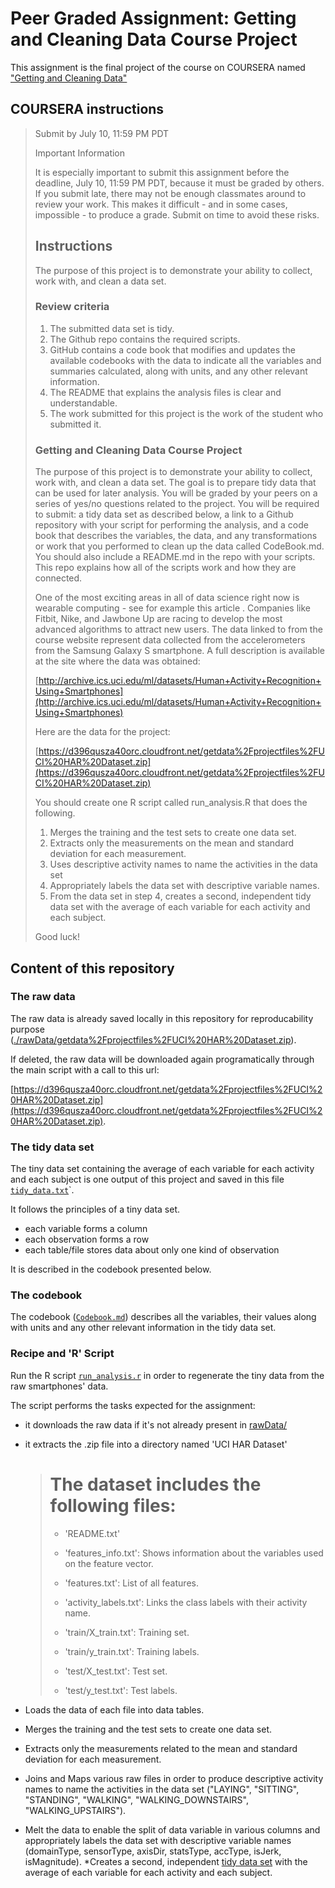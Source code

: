 # Peer Graded Assignment: Getting and Cleaning Data Course Project

This assignment is the final project of the course on COURSERA named ["Getting and Cleaning Data"](https://www.coursera.org/learn/data-cleaning)

## COURSERA instructions

> Submit by July 10, 11:59 PM PDT
> 
> Important Information
> 
> It is especially important to submit this assignment before the deadline, July 10, 11:59 PM PDT, because it must be graded by others. If you submit late, there may not be enough classmates around to review your work. This makes it difficult - and in some cases, impossible - to produce a grade. Submit on time to avoid these risks.
> 
> ## Instructions
> 
> The purpose of this project is to demonstrate your ability to collect, work with, and clean a data set.
> 
> ### Review criteria
> 
> 1. The submitted data set is tidy.
> 2. The Github repo contains the required scripts.
> 3. GitHub contains a code book that modifies and updates the available codebooks with the data to indicate all the variables and summaries calculated, along with units, and any other relevant information.
> 4. The README that explains the analysis files is clear and understandable.
> 5. The work submitted for this project is the work of the student who submitted it.
> 
> ### Getting and Cleaning Data Course Project 
> 
> The purpose of this project is to demonstrate your ability to collect, work with, and clean a data set. The goal is to prepare tidy data that can be used for later analysis. You will be graded by your peers on a series of yes/no questions related to the project. You will be required to submit:
> a tidy data set as described below,
> a link to a Github repository with your script for performing the analysis, and
> a code book that describes the variables, the data, and any transformations or work that you performed to clean up the data called CodeBook.md. You should also include a README.md in the repo with your scripts. This repo explains how all of the scripts work and how they are connected.
> 
> One of the most exciting areas in all of data science right now is wearable computing - see for example this article . Companies like Fitbit, Nike, and Jawbone Up are racing to develop the most advanced algorithms to attract new users. The data linked to from the course website represent data collected from the accelerometers from the Samsung Galaxy S smartphone. A full description is available at the site where the data was obtained:
> 
> [http://archive.ics.uci.edu/ml/datasets/Human+Activity+Recognition+Using+Smartphones](http://archive.ics.uci.edu/ml/datasets/Human+Activity+Recognition+Using+Smartphones)
> 
> Here are the data for the project:
> 
> [https://d396qusza40orc.cloudfront.net/getdata%2Fprojectfiles%2FUCI%20HAR%20Dataset.zip](https://d396qusza40orc.cloudfront.net/getdata%2Fprojectfiles%2FUCI%20HAR%20Dataset.zip)
>
> You should create one R script called run_analysis.R that does the following.
> 
> 1. Merges the training and the test sets to create one data set.
> 2. Extracts only the measurements on the mean and standard deviation for each measurement.
> 3. Uses descriptive activity names to name the activities in the data set
> 4. Appropriately labels the data set with descriptive variable names.
> 5. From the data set in step 4, creates a second, independent tidy data set with the average of each variable for each activity and each subject.
> 
> Good luck!

## Content of this repository

### The raw data

The raw data is already saved locally in this repository for reproducability purpose ([./rawData/getdata%2Fprojectfiles%2FUCI%20HAR%20Dataset.zip](./rawData/getdata%2Fprojectfiles%2FUCI%20HAR%20Dataset.zip)).

If deleted, the raw data will be downloaded again programatically through the main script with a call to this url:

[https://d396qusza40orc.cloudfront.net/getdata%2Fprojectfiles%2FUCI%20HAR%20Dataset.zip](https://d396qusza40orc.cloudfront.net/getdata%2Fprojectfiles%2FUCI%20HAR%20Dataset.zip).

### The tidy data set

The tiny data set containing the average of each variable for each activity and each subject is one output of this project and saved in this file [`tidy_data.txt`](tidy_data.txt)`.

It follows the principles of a tiny data set.

* each variable forms a column
* each observation forms a row
* each table/file stores data about only one kind of observation

It is described in the codebook presented below.

### The codebook

The codebook ([`Codebook.md`](Codebook.md)) describes all the variables, their values along with units and any other relevant information in the tidy data set.

### Recipe and 'R' Script

Run the R script [`run_analysis.r`](run_analysis.R) in order to regenerate the tiny data from the raw smartphones' data.

The script performs the tasks expected for the assignment:

* it downloads the raw data if it's not already present in [rawData/](./rawData)
* it extracts the .zip file into a directory named 'UCI HAR Dataset'

    > The dataset includes the following files:
    >    =========================================
    >    - 'README.txt'
    > 
    > - 'features_info.txt': Shows information about the variables used on the feature vector.
    > 
    > - 'features.txt': List of all features.
    > 
    > - 'activity_labels.txt': Links the class labels with their activity name.
    > 
    > - 'train/X_train.txt': Training set.
    > 
    > - 'train/y_train.txt': Training labels.
    > 
    > - 'test/X_test.txt': Test set.
    > 
    > - 'test/y_test.txt': Test labels.

* Loads the data of each file into data tables.
* Merges the training and the test sets to create one data set.
* Extracts only the measurements related to the mean and standard deviation for each measurement.
* Joins and Maps various raw files in order to produce descriptive activity names to name the activities in the data set ("LAYING", "SITTING", "STANDING", "WALKING", "WALKING_DOWNSTAIRS", "WALKING_UPSTAIRS").
* Melt the data to enable the split of data variable in various columns and appropriately labels the data set with descriptive variable names (domainType, sensorType, axisDir, statsType, accType, isJerk, isMagnitude).
*Creates a second, independent [tidy data set](tidy_data.txt) with the average of each variable for each activity and each subject.
